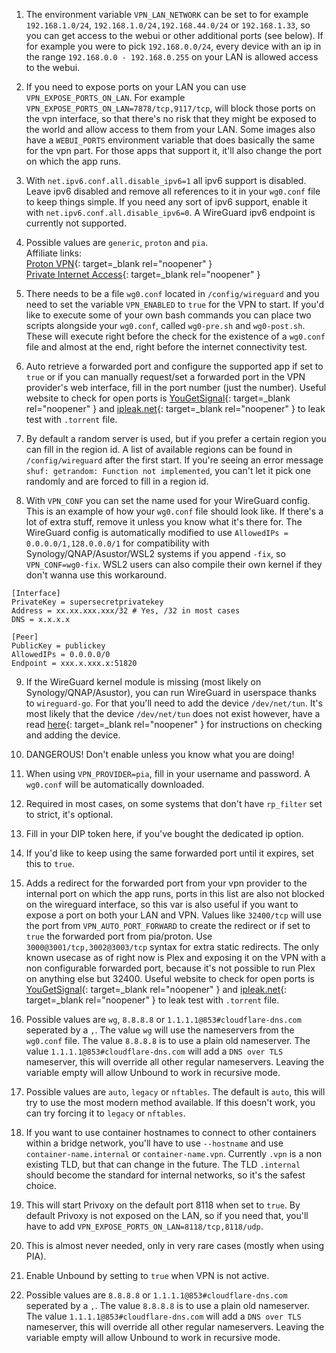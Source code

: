 1. The environment variable `VPN_LAN_NETWORK` can be set to for example `192.168.1.0/24`, `192.168.1.0/24,192.168.44.0/24` or `192.168.1.33`, so you can get access to the webui or other additional ports (see below). If for example you were to pick `192.168.0.0/24`, every device with an ip in the range `192.168.0.0 - 192.168.0.255` on your LAN is allowed access to the webui.

2. If you need to expose ports on your LAN you can use `VPN_EXPOSE_PORTS_ON_LAN`. For example `VPN_EXPOSE_PORTS_ON_LAN=7878/tcp,9117/tcp`, will block those ports on the vpn interface, so that there's no risk that they might be exposed to the world and allow access to them from your LAN. Some images also have a `WEBUI_PORTS` environment variable that does basically the same for the vpn part. For those apps that support it, it'll also change the port on which the app runs.

3. With `net.ipv6.conf.all.disable_ipv6=1` all ipv6 support is disabled. Leave ipv6 disabled and remove all references to it in your `wg0.conf` file to keep things simple. If you need any sort of ipv6 support, enable it with `net.ipv6.conf.all.disable_ipv6=0`. A WireGuard ipv6 endpoint is currently not supported.

4. Possible values are `generic`, `proton` and `pia`.  
Affiliate links:  
[Proton VPN](https://hotio.dev/protonvpn){: target=_blank rel="noopener" }  
[Private Internet Access](https://hotio.dev/pia){: target=_blank rel="noopener" }

5. There needs to be a file `wg0.conf` located in `/config/wireguard` and you need to set the variable `VPN_ENABLED` to `true` for the VPN to start. If you'd like to execute some of your own bash commands you can place two scripts alongside your `wg0.conf`, called `wg0-pre.sh` and `wg0-post.sh`. These will execute right before the check for the existence of a `wg0.conf` file and almost at the end, right before the internet connectivity test.

6. Auto retrieve a forwarded port and configure the supported app if set to `true` or if you can manually request/set a forwarded port in the VPN provider's web interface, fill in the port number (just the number). Useful website to check for open ports is [YouGetSignal](https://www.yougetsignal.com/tools/open-ports){: target=_blank rel="noopener" } and [ipleak.net](https://ipleak.net){: target=_blank rel="noopener" } to leak test with `.torrent` file.

7. By default a random server is used, but if you prefer a certain region you can fill in the region id. A list of available regions can be found in `/config/wireguard` after the first start. If you're seeing an error message `shuf: getrandom: Function not implemented`, you can't let it pick one randomly and are forced to fill in a region id.

8. With `VPN_CONF` you can set the name used for your WireGuard config. This is an example of how your `wg0.conf` file should look like. If there's a lot of extra stuff, remove it unless you know what it's there for. The WireGuard config is automatically modified to use `AllowedIPs = 0.0.0.0/1,128.0.0.0/1` for compatibility with Synology/QNAP/Asustor/WSL2 systems if you append `-fix`, so `VPN_CONF=wg0-fix`. WSL2 users can also compile their own kernel if they don't wanna use this workaround.
```text
[Interface]
PrivateKey = supersecretprivatekey
Address = xx.xx.xxx.xxx/32 # Yes, /32 in most cases
DNS = x.x.x.x

[Peer]
PublicKey = publickey
AllowedIPs = 0.0.0.0/0
Endpoint = xxx.x.xxx.x:51820
```

9. If the WireGuard kernel module is missing (most likely on Synology/QNAP/Asustor), you can run WireGuard in userspace thanks to `wireguard-go`. For that you'll need to add the device `/dev/net/tun`. It's most likely that the device `/dev/net/tun` does not exist however, have a read [here](https://memoryleak.dev/post/fix-tun-tap-not-available-on-a-synology-nas/){: target=_blank rel="noopener" } for instructions on checking and adding the device.

10. DANGEROUS! Don't enable unless you know what you are doing!

11. When using `VPN_PROVIDER=pia`, fill in your username and password. A `wg0.conf` will be automatically downloaded.

12. Required in most cases, on some systems that don't have `rp_filter` set to strict, it's optional.

13. Fill in your DIP token here, if you've bought the dedicated ip option.

14. If you'd like to keep using the same forwarded port until it expires, set this to `true`.

15. Adds a redirect for the forwarded port from your vpn provider to the internal port on which the app runs, ports in this list are also not blocked on the wireguard interface, so this var is also useful if you want to expose a port on both your LAN and VPN. Values like `32400/tcp` will use the port from `VPN_AUTO_PORT_FORWARD` to create the redirect or if set to `true` the forwarded port from pia/proton. Use `3000@3001/tcp,3002@3003/tcp` syntax for extra static redirects. The only known usecase as of right now is Plex and exposing it on the VPN with a non configurable forwarded port, because it's not possible to run Plex on anything else but 32400. Useful website to check for open ports is [YouGetSignal](https://www.yougetsignal.com/tools/open-ports){: target=_blank rel="noopener" } and [ipleak.net](https://ipleak.net){: target=_blank rel="noopener" } to leak test with `.torrent` file.

16. Possible values are `wg`, `8.8.8.8` or `1.1.1.1@853#cloudflare-dns.com` seperated by a `,`. The value `wg` will use the nameservers from the `wg0.conf` file. The value `8.8.8.8` is to use a plain old nameserver. The value `1.1.1.1@853#cloudflare-dns.com` will add a `DNS over TLS` nameserver, this will override all other regular nameservers. Leaving the variable empty will allow Unbound to work in recursive mode.

17. Possible values are `auto`, `legacy` or `nftables`. The default is `auto`, this will try to use the most modern method available. If this doesn't work, you can try forcing it to `legacy` or `nftables`.

18. If you want to use container hostnames to connect to other containers within a bridge network, you'll have to use `--hostname` and use `container-name.internal` or `container-name.vpn`. Currently `.vpn` is a non existing TLD, but that can change in the future. The TLD `.internal` should become the standard for internal networks, so it's the safest choice.

19. This will start Privoxy on the default port 8118 when set to `true`. By default Privoxy is not exposed on the LAN, so if you need that, you'll have to add `VPN_EXPOSE_PORTS_ON_LAN=8118/tcp,8118/udp`.

20. This is almost never needed, only in very rare cases (mostly when using PIA).

21. Enable Unbound by setting to `true` when VPN is not active.

22. Possible values are `8.8.8.8` or `1.1.1.1@853#cloudflare-dns.com` seperated by a `,`. The value `8.8.8.8` is to use a plain old nameserver. The value `1.1.1.1@853#cloudflare-dns.com` will add a `DNS over TLS` nameserver, this will override all other regular nameservers. Leaving the variable empty will allow Unbound to work in recursive mode.
